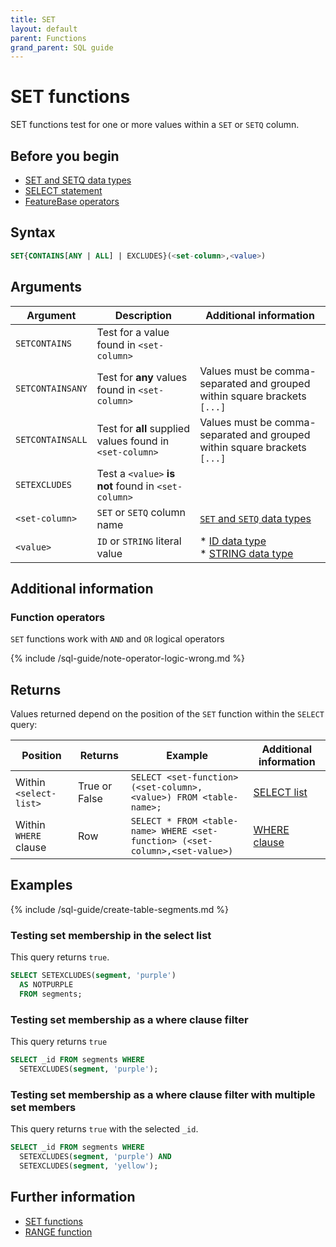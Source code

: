 ```yaml
---
title: SET
layout: default
parent: Functions
grand_parent: SQL guide
---
```


# SET functions

SET functions test for one or more values within a `SET` or `SETQ` column.

## Before you begin

* [SET and SETQ data types](/docs/sql-guide/data-types/data-type-set-setq)
* [SELECT statement](/docs/sql-guide/statements/statement-select)
* [FeatureBase operators](/docs/sql-guide/operators/operators-home)

## Syntax

```sql
SET{CONTAINS[ANY | ALL] | EXCLUDES}(<set-column>,<value>)
```

## Arguments

| Argument | Description | Additional information |
|---|---|---|
| `SETCONTAINS` | Test for a value found in `<set-column>` |  |
| `SETCONTAINSANY` | Test for **any** values found in `<set-column>` | Values must be comma-separated and grouped within square brackets `[...]` |
| `SETCONTAINSALL` | Test for **all** supplied values found in `<set-column>` | Values must be comma-separated and grouped within square brackets `[...]` |
| `SETEXCLUDES` | Test a `<value>` **is not** found in `<set-column>` |  |
| `<set-column>` | `SET` or `SETQ` column name | [`SET` and `SETQ` data types](/docs/sql-guide/data-types/data-type-set-setq) |
| `<value>` | `ID` or `STRING` literal value | * [ID data type](/docs/sql-guide/data-types/data-type-id)<br/>* [STRING data type](/docs/sql-guide/data-types/data-type-string) |

## Additional information

### Function operators

`SET` functions work with `AND` and `OR` logical operators

{% include /sql-guide/note-operator-logic-wrong.md %}

## Returns

Values returned depend on the position of the `SET` function within the `SELECT` query:

| Position | Returns | Example | Additional information |
|---|---|---|---|
| Within `<select-list>` | True or False | `SELECT <set-function> (<set-column>, <value>) FROM <table-name>;` | [SELECT list](/docs/sql-guide/statements/statement-select/#select-list) |
| Within `WHERE` clause | Row | `SELECT * FROM <table-name> WHERE <set-function> (<set-column>,<set-value>)` | [WHERE clause](/docs/sql-guide/statements/statement-select/#where-clause) |

## Examples

{% include /sql-guide/create-table-segments.md %}

### Testing set membership in the select list

This query returns `true`.

```sql
SELECT SETEXCLUDES(segment, 'purple')
  AS NOTPURPLE
  FROM segments;  
```

### Testing set membership as a where clause filter

This query returns `true`

```sql
SELECT _id FROM segments WHERE
  SETEXCLUDES(segment, 'purple');
```

### Testing set membership as a where clause filter with multiple set members

This query returns `true` with the selected `_id`.

```sql
SELECT _id FROM segments WHERE
  SETEXCLUDES(segment, 'purple') AND
  SETEXCLUDES(segment, 'yellow');
```

## Further information

* [SET functions](/docs/sql-guide/functions/function-set)
* [RANGE function](/docs/sql-guide/functions/function-rangeq)
